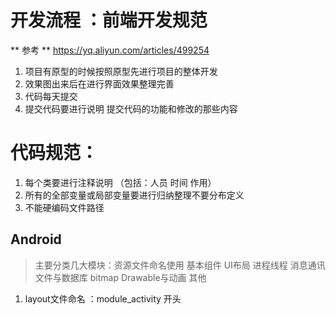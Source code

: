 # 开发流程 ：前端开发规范


** 参考 **
https://yq.aliyun.com/articles/499254


1. 项目有原型的时候按照原型先进行项目的整体开发
2. 效果图出来后在进行界面效果整理完善
3. 代码每天提交
4. 提交代码要进行说明 提交代码的功能和修改的那些内容


# 代码规范：


1. 每个类要进行注释说明 （包括：人员 时间 作用）
2. 所有的全部变量或局部变量要进行归纳整理不要分布定义
3. 不能硬编码文件路径


## Android
> 主要分类几大模块：资源文件命名使用 基本组件 UI布局 进程线程 消息通讯
文件与数据库 bitmap Drawable与动画 其他

1. layout文件命名 ：module_activity  开头


